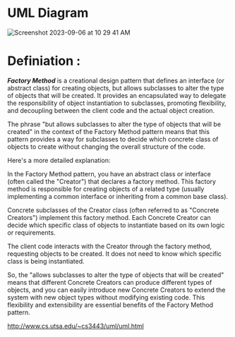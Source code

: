 # UML Diagram 
![Screenshot 2023-09-06 at 10 29 41 AM](https://github.com/SiddharthMathurDeveloper/Backend-Engineering/assets/133037456/4653db59-5d69-4784-a891-4876eb342934)

# Definiation :
***Factory Method*** is a creational design pattern that defines an interface (or abstract class) for creating objects, but allows subclasses to alter the type of objects that will be created.
It provides an encapsulated way to delegate the responsibility of object instantiation to subclasses, promoting flexibility, and decoupling between the client code and the actual object creation.

The phrase "but allows subclasses to alter the type of objects that will be created" in the context of the Factory Method pattern means that this pattern provides a way for subclasses to decide which concrete class of objects to create without changing the overall structure of the code.

Here's a more detailed explanation:

In the Factory Method pattern, you have an abstract class or interface (often called the "Creator") that declares a factory method. This factory method is responsible for creating objects of a related type (usually implementing a common interface or inheriting from a common base class).

Concrete subclasses of the Creator class (often referred to as "Concrete Creators") implement this factory method. Each Concrete Creator can decide which specific class of objects to instantiate based on its own logic or requirements.

The client code interacts with the Creator through the factory method, requesting objects to be created. It does not need to know which specific class is being instantiated.

So, the "allows subclasses to alter the type of objects that will be created" means that different Concrete Creators can produce different types of objects, and you can easily introduce new Concrete Creators to extend the system with new object types without modifying existing code. This flexibility and extensibility are essential benefits of the Factory Method pattern.








http://www.cs.utsa.edu/~cs3443/uml/uml.html
